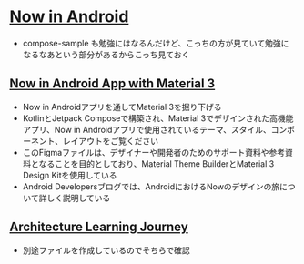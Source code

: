 # [Now in Android](https://github.com/android/nowinandroid)

- compose-sample も勉強にはなるんだけど、こっちの方が見ていて勉強になるなあという部分があるからこっち見ておく

## [Now in Android App with Material 3](https://www.figma.com/community/file/1164313362327941158/now-in-android-case-study)
- Now in Androidアプリを通してMaterial 3を掘り下げる
- KotlinとJetpack Composeで構築され、Material 3でデザインされた高機能アプリ、Now in Androidアプリで使用されているテーマ、スタイル、コンポーネント、レイアウトをご覧ください
- このFigmaファイルは、デザイナーや開発者のためのサポート資料や参考資料となることを目的としており、Material Theme BuilderとMaterial 3 Design Kitを使用している
- Android Developersブログでは、AndroidにおけるNowのデザインの旅について詳しく説明している

## [Architecture Learning Journey](https://github.com/android/nowinandroid/blob/main/docs/ArchitectureLearningJourney.md)
- 別途ファイルを作成しているのでそちらで確認

